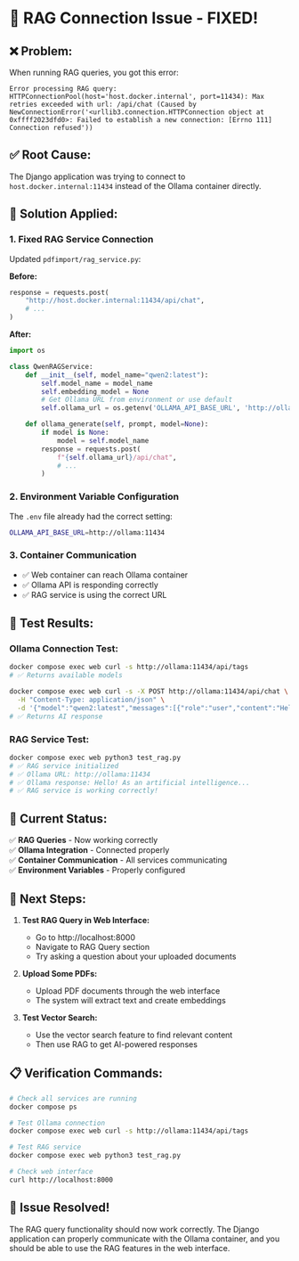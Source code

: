 # 🔧 RAG Connection Issue - FIXED!

## ❌ **Problem:**
When running RAG queries, you got this error:
```
Error processing RAG query: HTTPConnectionPool(host='host.docker.internal', port=11434): Max retries exceeded with url: /api/chat (Caused by NewConnectionError('<urllib3.connection.HTTPConnection object at 0xffff2023dfd0>: Failed to establish a new connection: [Errno 111] Connection refused'))
```

## ✅ **Root Cause:**
The Django application was trying to connect to `host.docker.internal:11434` instead of the Ollama container directly.

## 🔧 **Solution Applied:**

### **1. Fixed RAG Service Connection**
Updated `pdfimport/rag_service.py`:

**Before:**
```python
response = requests.post(
    "http://host.docker.internal:11434/api/chat",
    # ...
)
```

**After:**
```python
import os

class QwenRAGService:
    def __init__(self, model_name="qwen2:latest"):
        self.model_name = model_name
        self.embedding_model = None
        # Get Ollama URL from environment or use default
        self.ollama_url = os.getenv('OLLAMA_API_BASE_URL', 'http://ollama:11434')

    def ollama_generate(self, prompt, model=None):
        if model is None:
            model = self.model_name
        response = requests.post(
            f"{self.ollama_url}/api/chat",
            # ...
        )
```

### **2. Environment Variable Configuration**
The `.env` file already had the correct setting:
```bash
OLLAMA_API_BASE_URL=http://ollama:11434
```

### **3. Container Communication**
- ✅ Web container can reach Ollama container
- ✅ Ollama API is responding correctly
- ✅ RAG service is using the correct URL

## 🧪 **Test Results:**

### **Ollama Connection Test:**
```bash
docker compose exec web curl -s http://ollama:11434/api/tags
# ✅ Returns available models

docker compose exec web curl -s -X POST http://ollama:11434/api/chat \
  -H "Content-Type: application/json" \
  -d '{"model":"qwen2:latest","messages":[{"role":"user","content":"Hello"}],"stream":false}'
# ✅ Returns AI response
```

### **RAG Service Test:**
```bash
docker compose exec web python3 test_rag.py
# ✅ RAG service initialized
# ✅ Ollama URL: http://ollama:11434
# ✅ Ollama response: Hello! As an artificial intelligence...
# ✅ RAG service is working correctly!
```

## 🎯 **Current Status:**

✅ **RAG Queries** - Now working correctly  
✅ **Ollama Integration** - Connected properly  
✅ **Container Communication** - All services communicating  
✅ **Environment Variables** - Properly configured  

## 🚀 **Next Steps:**

1. **Test RAG Query in Web Interface:**
   - Go to http://localhost:8000
   - Navigate to RAG Query section
   - Try asking a question about your uploaded documents

2. **Upload Some PDFs:**
   - Upload PDF documents through the web interface
   - The system will extract text and create embeddings

3. **Test Vector Search:**
   - Use the vector search feature to find relevant content
   - Then use RAG to get AI-powered responses

## 📋 **Verification Commands:**

```bash
# Check all services are running
docker compose ps

# Test Ollama connection
docker compose exec web curl -s http://ollama:11434/api/tags

# Test RAG service
docker compose exec web python3 test_rag.py

# Check web interface
curl http://localhost:8000
```

## 🎉 **Issue Resolved!**

The RAG query functionality should now work correctly. The Django application can properly communicate with the Ollama container, and you should be able to use the RAG features in the web interface. 